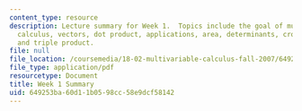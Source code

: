 ```yaml
---
content_type: resource
description: Lecture summary for Week 1.  Topics include the goal of multivariate
  calculus, vectors, dot product, applications, area, determinants, cross product,
  and triple product.
file: null
file_location: /coursemedia/18-02-multivariable-calculus-fall-2007/649253ba60d11b0598cc58e9dcf58142_lec_week1.pdf
file_type: application/pdf
resourcetype: Document
title: Week 1 Summary
uid: 649253ba-60d1-1b05-98cc-58e9dcf58142
---
```

